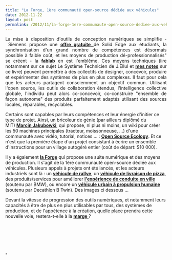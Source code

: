 ```yaml
---
title: "La Forge, 1ère communauté open-source dédiée aux véhicules"
date: 2012-11-22
layout: post
permalink: /2012/11/la-forge-1ere-communaute-open-source-dediee-aux-vehicules.html
---
```


<p style="text-align: justify">La mise à disposition d'outils de conception numériques se simplifie - Siemens propose une <a href="http://www.plm.automation.siemens.com/en_us/about_us/goplm/arc/se-academic/solid-edge-student.cfm" target="_blank"><strong>offre gratuite</strong> </a>de Solid Edge aux étudiants, la synchronisation d'un grand nombre de compétences est désormais possible à faible coût, et les moyens de production dé-professionnalisés" se créent - la <strong><a href=""/2012/08/le-numerique-change-les-modes-de-production-des-objets-et-potentiellement-nos-relations-a-ces-objets.html"" target=""_blank"">fablab</a></strong> en est l'emblême. Ces moyens techniques (lire notamment sur ce sujet Le Système Technicien de J.Ellul et <strong><a href=""https://kindle.amazon.com/work/systeme-technicien-documents-edition-ebook/B0062EUOOK/B006ZBZQLQ"" target=""_blank"">mes notes</a></strong> sur ce livre) peuvent permettre à des collectifs de designer, concevoir, produire et expérimenter des systèmes de plus en plus complexes. Il faut pour cela que les acteurs partagent consciemment un objectif commun. Utilisant l'open source, les outils de collaboration étendus, l'intelligence collective globale, l'individu peut alors co-concevoir, co-construire "ensemble de façon autonome" des produits parfaitement adaptés utilisant des sources locales, réparables, recyclables. </p> <p style=""text-align: justify"">Certains sont capables par leurs compétences et leur énergie d'initier ce type de projet. Ainsi, un bricoleur de génie (par ailleurs diplômé du MIT) <strong><a href=""http://www.ted.com/talks/marcin_jakubowski.html"" target=""_blank"">Marcin Jakubowki</a></strong>, qui propose, ni plus ni moins, un wiki pour créer les 50 machines principales (tracteur, moissonneuse, ...) d'une communauté avec vidéo, tutorial, notices ... : <strong><a href=""http://opensourceecology.org/wiki"" target=""_blank"">Open Source Ecology</a></strong>. Et ce n'est que la première étape d'un projet consistant à écrire un ensemble d'instructions pour un village autogéré entier (coût de départ: $10 000). </p> <p style=""text-align: justify"">Il y a également <strong><a href=""https://forge.localmotors.com/"" target=""_blank"">la Forge</a></strong> qui propose une suite numérique et des moyens de production. Il s'agit de la 1ère communauté open-source dédiée aux véhicules. Plusieurs appels à projets ont été lancés, et les acteurs industriels sont là : un <strong><a href=""http://www.localmotors.com/"" target=""_blank"">véhicule de rallye</a></strong>, un <strong><a href=""https://forge.localmotors.com/pages/competition.php?co=70#brief"" target=""_blank"">véhicule de livraison de pizza</a></strong>, des produits/services pour améliorer <strong><a href=""https://forge.localmotors.com/pages/competition.php?co=77#brief"" target=""_blank"">l'expérience de conduite en ville</a></strong> (soutenu par BMW), ou encore un <strong><a href=""https://forge.localmotors.com/pages/competition.php?co=67#brief"" target=""_blank"">véhicule urbain à propulsion humaine</a></strong> (soutenu par Decathlon B Twin). Des images ci dessous ... </p>   <!--more-->  <p style=""text-align: justify"">Devant la vitesse de progression des outils numériques, et notamment leurs capacités à être de plus en plus utilisables par tous, des systèmes de production, et de l'appétence à la création, quelle place prendra cette nouvelle voie, restera-t-elle à la <a href=""/2012/01/co-creer-une-automobile-pour-linstant-cela-ne-sert-a-rien-mais-demain.html"" target=""_blank""><strong>marge</strong> </a>? </p> <p style=""text-align: justify""> <a class=""asset-img-link"" href=""/wp-content/uploads/sites/6/old/6a0120a66d2ad4970b017d3e0ae479970c-pi.jpg""><img alt=""487392"" border=""0"" class=""asset  asset-image at-xid-6a0120a66d2ad4970b017d3e0ae479970c image-full"" src=""/wp-content/uploads/sites/6/old/6a0120a66d2ad4970b017d3e0ae479970c-800wi.jpg"" title=""487392"" /></a></p> <p style=""text-align: justify""> <a class=""asset-img-link"" href=""/wp-content/uploads/sites/6/old/6a0120a66d2ad4970b017c33dc3d49970b-pi.jpg""><img alt=""335871"" border=""0"" class=""asset  asset-image at-xid-6a0120a66d2ad4970b017c33dc3d49970b image-full"" src=""/wp-content/uploads/sites/6/old/6a0120a66d2ad4970b017c33dc3d49970b-800wi.jpg"" title=""335871"" /></a><br /> <a class=""asset-img-link"" href=""/wp-content/uploads/sites/6/old/6a0120a66d2ad4970b017d3e0ae5a7970c-pi.jpg""><img alt=""337158"" border=""0"" class=""asset  asset-image at-xid-6a0120a66d2ad4970b017d3e0ae5a7970c image-full"" src=""/wp-content/uploads/sites/6/old/6a0120a66d2ad4970b017d3e0ae5a7970c-800wi.jpg"" title=""337158"" /></a><br /> <a class=""asset-img-link"" href=""/wp-content/uploads/sites/6/old/6a0120a66d2ad4970b017ee57fd3ad970d-pi.jpg""><img alt=""336685"" border=""0"" class=""asset  asset-image at-xid-6a0120a66d2ad4970b017ee57fd3ad970d image-full"" src=""/wp-content/uploads/sites/6/old/6a0120a66d2ad4970b017ee57fd3ad970d-800wi.jpg"" title=""336685"" /></a><br /> <a class=""asset-img-link"" href=""/wp-content/uploads/sites/6/old/6a0120a66d2ad4970b017ee57fd47b970d-pi.jpg""><img alt=""335687"" border=""0"" class=""asset  asset-image at-xid-6a0120a66d2ad4970b017ee57fd47b970d image-full"" src=""/wp-content/uploads/sites/6/old/6a0120a66d2ad4970b017ee57fd47b970d-800wi.jpg"" title=""335687"" /></a><br /> <a class=""asset-img-link"" href=""/wp-content/uploads/sites/6/old/6a0120a66d2ad4970b017c33dc413e970b-pi.jpg""><img alt=""334901"" border=""0"" class=""asset  asset-image at-xid-6a0120a66d2ad4970b017c33dc413e970b image-full"" src=""/wp-content/uploads/sites/6/old/6a0120a66d2ad4970b017c33dc413e970b-800wi.jpg"" title=""334901"" /></a></p> <p style=""text-align: justify""> </p> <p style=""text-align: justify""> </p>"